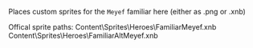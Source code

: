 Places custom sprites for the `Meyef` familiar here (either as .png or .xnb)

Offical sprite paths: 
Content\Sprites\Heroes\FamiliarMeyef.xnb
Content\Sprites\Heroes\FamiliarAltMeyef.xnb